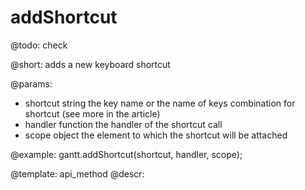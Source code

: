 addShortcut
=============


@todo:
	check 

@short:
	adds a new keyboard shortcut 

@params:
- shortcut		string			the key name or the name of keys combination for shortcut (see more in the article)
- handler		function		the handler of the shortcut call
- scope			object			the element to which the shortcut will be attached




@example:
gantt.addShortcut(shortcut, handler, scope);

@template:	api_method
@descr:


